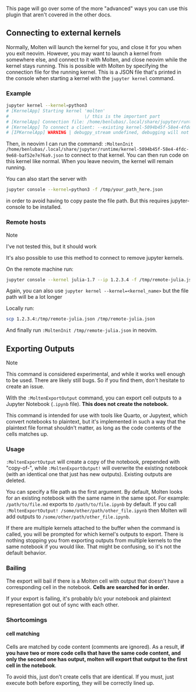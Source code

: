 This page will go over some of the more "advanced" ways you can use this plugin that aren't covered
in the other docs.

## Connecting to external kernels

Normally, Molten will launch the kernel for you, and close it for you when you exit neovim. However,
you may want to launch a kernel from somewhere else, and connect to it with Molten, and close neovim
while the kernel stays running. This is possible with Molten by specifying the connection file for
the running kernel. This is a JSON file that's printed in the console when starting a kernel with
the `jupyter kernel` command.

### Example

```bash
jupyter kernel --kernel=python3
# [KernelApp] Starting kernel 'molten'
#                             \/ this is the important part
# [KernelApp] Connection file: /home/benlubas/.local/share/jupyter/runtime/kernel-5094b45f-58e4-4fdc-9e68-baf52e7e76a9.json
# [KernelApp] To connect a client: --existing kernel-5094b45f-58e4-4fdc-9e68-baf52e7e76a9.json
# [IPKernelApp] WARNING | debugpy_stream undefined, debugging will not be enabled
```

Then, in neovim I can run the command: `:MoltenInit
/home/benlubas/.local/share/jupyter/runtime/kernel-5094b45f-58e4-4fdc-9e68-baf52e7e76a9.json` to
connect to that kernel. You can then run code on this kernel like normal. When you leave neovim, the
kernel will remain running.

You can also start the server with

```bash
jupyter console --kernel=python3 -f /tmp/your_path_here.json
```

in order to avoid having to copy paste the file path. But this requires jupyter-console to be
installed.

### Remote hosts

> [!NOTE]
> I've not tested this, but it should work

It's also possible to use this method to connect to remove jupyter kernels.

On the remote machine run:

```bash
jupyter console --kernel julia-1.7 --ip 1.2.3.4 -f /tmp/remote-julia.json
```

Again, you can also use `jupyter kernel --kernel=<kernel_name>` but the file path will be a lot
longer

Locally run:

```bash
scp 1.2.3.4:/tmp/remote-julia.json /tmp/remote-julia.json
```

And finally run `:MoltenInit /tmp/remote-julia.json` in neovim.

## Exporting Outputs

> [!NOTE]
> This command is considered experimental, and while it works well enough to be used. There are
> likely still bugs. So if you find them, don't hesitate to create an issue.

With the `:MoltenExportOutput` command, you can export cell outputs to a Jupyter Notebook (`.ipynb` file).
**This does not create the notebook.**

This command is intended for use with tools like Quarto, or Jupytext, which convert notebooks to
plaintext, but it's implemented in such a way that the plaintext file format shouldn't matter, as
long as the code contents of the cells matches up.

### Usage

`:MoltenExportOutput` will create a copy of the notebook, prepended with "copy-of-", while
`:MoltenExportOutput!` will overwrite the existing notebook (with an identical one that just has new
outputs). Existing outputs are deleted.

You can specify a file path as the first argument. By default, Molten looks for an existing notebook
with the same name in the same spot. For example: `/path/to/file.md` exports to
`/path/to/file.ipynb` by default. If you call `:MoltenExportOutput! /some/other/path/other_file.ipynb`
then Molten will add outputs to `/some/other/path/other_file.ipynb`.

If there are multiple kernels attached to the buffer when the command is called, you will be
prompted for which kernel's outputs to export. There is nothing stopping you from exporting outputs
from multiple kernels to the same notebook if you would like. That might be confusing, so it's not
the default behavior.

### Bailing

The export will bail if there is a Molten cell with output that doesn't have a corresponding cell in
the notebook. **Cells are searched for in order.**

If your export is failing, it's probably b/c your notebook and plaintext representation got out of
sync with each other.

### Shortcomings

#### cell matching
Cells are matched by code content (comments are ignored). As a result, **if you have two or more
code cells that have the same code content, and only the second one has output, molten will export
that output to the first cell in the notebook**.

To avoid this, just don't create cells that are identical. If you must, just execute both before
exporting, they will be correctly lined up.
